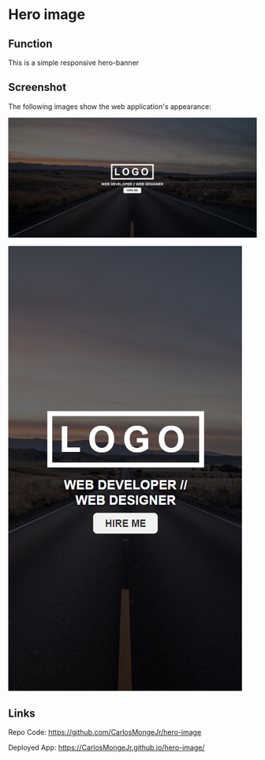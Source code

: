 # Hero image

## Function

This is a simple responsive hero-banner

## Screenshot

The following images show the web application's appearance:

![desktop view](./assets/images/desktop-screenshot.png)

![mobile view](./assets/images/mobile-screenshot.png)

## Links

Repo Code: https://github.com/CarlosMongeJr/hero-image

Deployed App: https://CarlosMongeJr.github.io/hero-image/
